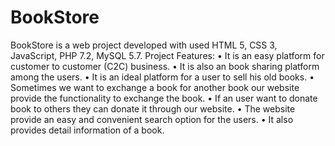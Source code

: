 # BookStore
BookStore is a web project developed with used HTML 5, CSS 3, JavaScript,  PHP 7.2, MySQL 5.7.
Project Features:
• It is an easy platform for customer to customer (C2C) business.
• It is also an book sharing platform among the users.
• It is an ideal platform for a user to sell his old books.
• Sometimes we want to exchange a book for another book our website provide the functionality to exchange the book.
• If an user want to donate book to others they can donate it through our website.
• The website provide an easy and convenient search option for the users.
• It also provides detail information of a book.
